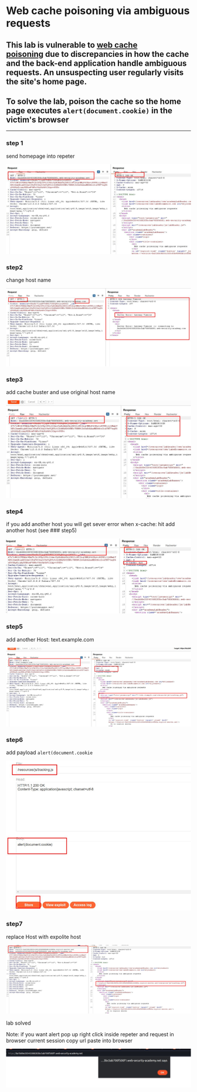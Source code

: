 # Web cache poisoning via ambiguous requests

## This lab is vulnerable to [web cache poisoning](https://portswigger.net/web-security/web-cache-poisoning) due to discrepancies in how the cache and the back-end application handle ambiguous requests. An unsuspecting user regularly visits the site's home page.

## To solve the lab, poison the cache so the home page executes `alert(document.cookie)` in the victim's browser

---

### step 1

send homepage into repeter

![screenshot](images/lab3_home_page_repeter.jpg)

### step2

change host name

![screenshot](images/lab3_hostname_change_homepage.jpg)

### step3

add cache buster and use original host name

![screenshot](images/lab3_use_cache_buster_into_repeter.jpg)

### step4

if you add another host
you will get sever error
when x-cache: hit
add another host (see ### step5)

![screenshot](images/lab3_x_cache_hit.jpg)

### step5

add another Host: text.example.com

![screenshot](images/lab3_add_another_host.jpg)

### step6

add payload `alert(document.cookie`

![screenshot](images/lab3_added_payload_into_expolit.jpg)

### step7

replace Host with expolite host

![screenshot](images/lab3_final_payload.jpg)

lab solved

Note:
if you want alert pop up
right click inside repeter and request in browser current session copy url paste into browser

![screenshot](images/lab3_alert_popUp.jpg)

